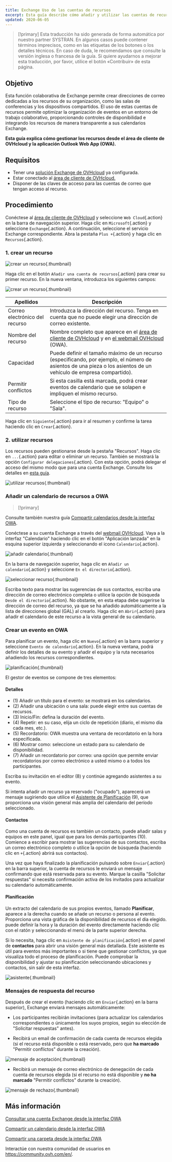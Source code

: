 ```yaml
---
title: Exchange Uso de las cuentas de recursos
excerpt: Esta guía describe cómo añadir y utilizar las cuentas de recursos con el servicio Exchange
updated: 2020-06-05
---
```


> [!primary]
> Esta traducción ha sido generada de forma automática por nuestro partner SYSTRAN. En algunos casos puede contener términos imprecisos, como en las etiquetas de los botones o los detalles técnicos. En caso de duda, le recomendamos que consulte la versión inglesa o francesa de la guía. Si quiere ayudarnos a mejorar esta traducción, por favor, utilice el botón «Contribuir» de esta página.
> 

## Objetivo

Esta función colaborativa de Exchange permite crear direcciones de correo dedicadas a los recursos de su organización, como las salas de conferencias y los dispositivos compartidos. El uso de estas cuentas de recursos permite optimizar la organización de eventos en un entorno de trabajo colaborativo, proporcionando controles de disponibilidad e integrando los recursos de manera transparente a sus calendarios Exchange.

**Esta guía explica cómo gestionar los recursos desde el área de cliente de OVHcloud y la aplicación Outlook Web App (OWA).**

## Requisitos

- Tener una [solución Exchange de OVHcloud](/links/web/emails-hosted-exchange) ya configurada.
- Estar conectado al [área de cliente de OVHcloud.](/links/manager)
- Disponer de las claves de acceso para las cuentas de correo que tengan acceso al recurso.

## Procedimiento

Conéctese al [área de cliente de OVHcloud](/links/manager) y seleccione `Web Cloud`{.action} en la barra de navegación superior. Haga clic en `Microsoft`{.action} y seleccione `Exchange`{.action}. A continuación, seleccione el servicio Exchange correspondiente. Abra la pestaña `Plus +`{.action} y haga clic en `Recursos`{.action}.

### 1\. crear un recurso

![crear un recurso](images/exchange-resources-step1.png){.thumbnail}

Haga clic en el botón `Añadir una cuenta de recursos`{.action} para crear su primer recurso. En la nueva ventana, introduzca los siguientes campos:

![crear un recurso](images/exchange-resources-step2.png){.thumbnail}

|Apellidos|Descripción|
|---|---|
|Correo electrónico del recurso|Introduzca la dirección del recurso. Tenga en cuenta que no puede elegir una dirección de correo existente.|
|Nombre del recurso|Nombre completo que aparece en el [área de cliente de OVHcloud](/links/manager) y en [el webmail OVHcloud](/links/web/email) (OWA).|
|Capacidad|Puede definir el tamaño máximo de un recurso (especificando, por ejemplo, el número de asientos de una pieza o los asientos de un vehículo de empresa compartido).|
|Permitir conflictos|Si esta casilla está marcada, podrá crear eventos de calendario que se solapen e impliquen el mismo recurso.|
|Tipo de recurso|Seleccione el tipo de recurso: "Equipo" o "Sala".|

Haga clic en `Siguiente`{.action} para ir al resumen y confirme la tarea haciendo clic en `Crear`{.action}.

### 2\. utilizar recursos

Los recursos pueden gestionarse desde la pestaña "Recursos". Haga clic en `...`{.action} para editar o eliminar un recurso. También se mostrará la opción `Configurar delegaciones`{.action}. Con esta opción, podrá delegar el acceso del mismo modo que para una cuenta Exchange. Consulte los detalles en [esta guía](/pages/web_cloud/email_and_collaborative_solutions/microsoft_exchange/feature_delegation).

![utilizar recursos](images/exchange-resources-step3.png){.thumbnail}

### Añadir un calendario de recursos a OWA

> [!primary]
>
Consulte también nuestra guía [Compartir calendarios desde la interfaz OWA](/pages/web_cloud/email_and_collaborative_solutions/using_the_outlook_web_app_webmail/owa_calendar_sharing).
>

Conéctese a su cuenta Exchange a través del [webmail OVHcloud](/links/web/email). Vaya a la interfaz "Calendario" haciendo clic en el botón "Aplicación lanzada" en la esquina superior izquierda y seleccionando el icono `Calendario`{.action}.

![añadir calendario](images/exchange-calendars-step1.png){.thumbnail}

En la barra de navegación superior, haga clic en `Añadir un calendario`{.action} y seleccione `En el directorio`{.action}.

![seleccionar recurso](images/exchange-resources-step4.png){.thumbnail}

Escriba texto para mostrar las sugerencias de sus contactos, escriba una dirección de correo electrónico completa o utilice la opción de búsqueda `Desde el directorio`{.action}. No obstante, en esta etapa debe sugerirse la dirección de correo del recurso, ya que se ha añadido automáticamente a la lista de direcciones global (GAL) al crearlo. Haga clic en `Abrir`{.action} para añadir el calendario de este recurso a la vista general de su calendario.

### Crear un evento en OWA

Para planificar un evento, haga clic en `Nuevo`{.action} en la barra superior y seleccione `Evento de calendario`{.action}. En la nueva ventana, podrá definir los detalles de su evento y añadir el equipo y la ruta necesarios añadiendo los recursos correspondientes.

![planificación](images/exchange-resources-step5_1.png){.thumbnail}

El gestor de eventos se compone de tres elementos:

#### Detalles

- (1) Añadir un título para el evento: se mostrará en los calendarios.
- (2) Añadir una ubicación o una sala: puede elegir entre sus cuentas de recursos.
- (3) Inicio/Fin: defina la duración del evento.
- (4) Repetir: en su caso, elija un ciclo de repetición (diario, el mismo día cada mes, etc.).
- (5) Recordatorio: OWA muestra una ventana de recordatorio en la hora especificada.
- (6) Mostrar como: seleccione un estado para su calendario de disponibilidad.
- (7) Añadir un recordatorio por correo: una opción que permite enviar recordatorios por correo electrónico a usted mismo o a todos los participantes.

Escriba su invitación en el editor (8) y continúe agregando asistentes a su evento.

Si intenta añadir un recurso ya reservado ("ocupado"), aparecerá un mensaje sugiriendo que utilice el [Asistente de Planificación](./#planificacion) (9), que proporciona una visión general más amplia del calendario del período seleccionado.

#### Contactos

Como una cuenta de recursos es también un contacto, puede añadir salas y equipos en este panel, igual que para los demás participantes (10). Comience a escribir para mostrar las sugerencias de sus contactos, escriba un correo electrónico completo o utilice la opción de búsqueda (haciendo clic en `+`{.action} abrirá sus contactos).

Una vez que haya finalizado la planificación pulsando sobre `Enviar`{.action} en la barra superior, la cuenta de recursos le enviará un mensaje confirmando que está reservada para su evento. Marque la casilla "Solicitar respuestas" si necesita confirmación activa de los invitados para actualizar su calendario automáticamente.

#### Planificación

Un extracto del calendario de sus propios eventos, llamado **Planificar**, aparece a la derecha cuando se añade un recurso o persona al evento. Proporciona una vista gráfica de la disponibilidad de recursos el día elegido. puede definir la hora y la duración del evento directamente haciendo clic con el ratón y seleccionando el menú de la parte superior derecha.

Si lo necesita, haga clic en `Asistente de planificación`{.action} en el panel de **contactos** para abrir una visión general más detallada. Este asistente es útil para eventos más importantes o si tiene que gestionar conflictos, ya que visualiza todo el proceso de planificación. Puede comprobar la disponibilidad y ajustar su planificación seleccionando ubicaciones y contactos, sin salir de esta interfaz.

![asistente](images/exchange-resources-step6.png){.thumbnail}

### Mensajes de respuesta del recurso

Después de crear el evento (haciendo clic en `Enviar`{.action} en la barra superior), Exchange enviará mensajes automáticamente:

- Los participantes recibirán invitaciones (para actualizar los calendarios correspondientes o únicamente los suyos propios, según su elección de "Solicitar respuestas" antes).

- Recibirá un email de confirmación de cada cuenta de recursos elegida (si el recurso está disponible o está reservado, pero que **ha marcado** "Permitir conflictos" durante la creación).

![mensaje de aceptación](images/exchange-resources-step7.png){.thumbnail}

- Recibirá un mensaje de correo electrónico de denegación de cada cuenta de recursos elegida (si el recurso no está disponible y **no ha marcado** "Permitir conflictos" durante la creación).

![mensaje de rechazo](images/exchange-resources-step8.png){.thumbnail}

## Más información

[Consultar una cuenta Exchange desde la interfaz OWA](/pages/web_cloud/email_and_collaborative_solutions/using_the_outlook_web_app_webmail/email_owa)

[Compartir un calendario desde la interfaz OWA](/pages/web_cloud/email_and_collaborative_solutions/using_the_outlook_web_app_webmail/owa_calendar_sharing)

[Compartir una carpeta desde la interfaz OWA](/pages/web_cloud/email_and_collaborative_solutions/using_the_outlook_web_app_webmail/owa_directory_sharing)

Interactúe con nuestra comunidad de usuarios en <https://community.ovh.com/en/>.
